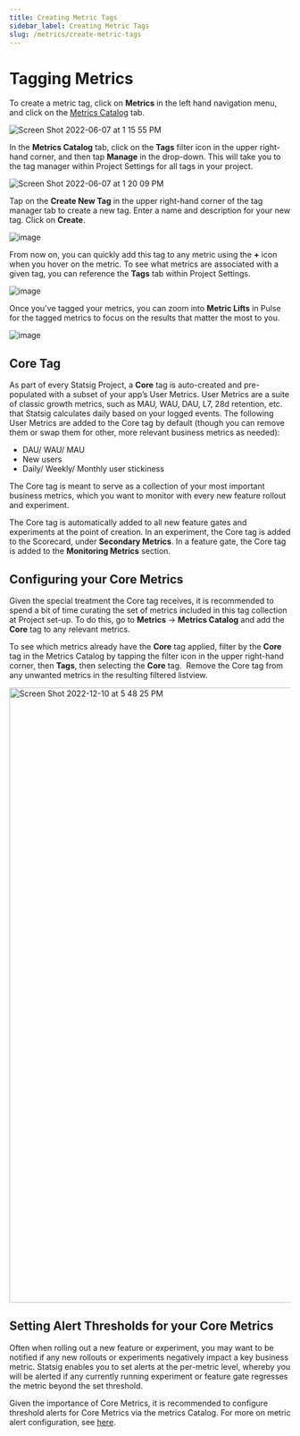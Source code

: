 ```yaml
---
title: Creating Metric Tags
sidebar_label: Creating Metric Tags
slug: /metrics/create-metric-tags
---
```


# Tagging Metrics 

To create a metric tag, click on **Metrics** in the left hand navigation menu, and click on the [Metrics Catalog](https://console.statsig.com/4TLCtqzctSqusYcQljJLJE/metrics/metrics_catalog) tab. 

![Screen Shot 2022-06-07 at 1 15 55 PM](https://user-images.githubusercontent.com/101903926/172474361-3c47eb33-0d44-457f-b3be-dc61cd085cb8.png)

In the **Metrics Catalog** tab, click on the **Tags** filter icon in the upper right-hand corner, and then tap **Manage** in the drop-down. This will take you to the tag manager within Project Settings for all tags in your project.

![Screen Shot 2022-06-07 at 1 20 09 PM](https://user-images.githubusercontent.com/101903926/172474897-7eb84784-ff21-4461-87cd-6a0c45bb7ef7.png)

Tap on the **Create New Tag** in the upper right-hand corner of the tag manager tab to create a new tag. Enter a name and description for your new tag. Click on **Create**. 

![image](https://user-images.githubusercontent.com/1315028/154555162-9309a3f5-0278-4a04-8620-245408e5d6d0.png)

From now on, you can quickly add this tag to any metric using the **+** icon when you hover on the metric. To see what metrics are associated with a given tag, you can reference the **Tags** tab within Project Settings. 

![image](https://user-images.githubusercontent.com/1315028/154557097-3a2e07d9-1bb4-4cc5-9d03-c96b61f34296.png)

Once you've tagged your metrics, you can zoom into **Metric Lifts** in Pulse for the tagged metrics to focus on the results that matter the most to you.

![image](https://user-images.githubusercontent.com/1315028/154556623-79b2b198-b24d-40fa-bcf8-0feccef70f29.png)


## Core Tag 

As part of every Statsig Project, a **Core** tag is auto-created and pre-populated with a subset of your app’s User Metrics. User Metrics are a suite of classic growth metrics, such as MAU, WAU, DAU, L7, 28d retention, etc. that Statsig calculates daily based on your logged events. The following User Metrics are added to the Core tag by default (though you can remove them or swap them for other, more relevant business metrics as needed): 

- DAU/ WAU/ MAU
- New users
- Daily/ Weekly/ Monthly user stickiness 

The Core tag is meant to serve as a collection of your most important business metrics, which you want to monitor with every new feature rollout and experiment. 

The Core tag is automatically added to all new feature gates and experiments at the point of creation. In an experiment, the Core tag is added to the Scorecard, under **Secondary Metrics**. In a feature gate, the Core tag is added to the **Monitoring Metrics** section.

## Configuring your Core Metrics
Given the special treatment the Core tag receives, it is recommended to spend a bit of time curating the set of metrics included in this tag collection at Project set-up. To do this, go to **Metrics** → **Metrics Catalog** and add the **Core** tag to any relevant metrics.

To see which metrics already have the **Core** tag applied, filter by the **Core** tag in the Metrics Catalog by tapping the filter icon in the upper right-hand corner, then **Tags**, then selecting the **Core** tag.  Remove the Core tag from any unwanted metrics in the resulting filtered listview.

<img width="1100" alt="Screen Shot 2022-12-10 at 5 48 25 PM" src="https://user-images.githubusercontent.com/101903926/206882708-399dbb67-098e-463c-aa56-df62fc5c780a.png"/>

## Setting Alert Thresholds for your Core Metrics 
Often when rolling out a new feature or experiment, you may want to be notified if any new rollouts or experiments negatively impact a key business metric. Statsig enables you to set alerts at the per-metric level, whereby you will be alerted if any currently running experiment or feature gate regresses the metric beyond the set threshold.

Given the importance of Core Metrics, it is recommended to configure threshold alerts for Core Metrics via the metrics Catalog. For more on metric alert configuration, see [here](/metrics/metric-alerts).
